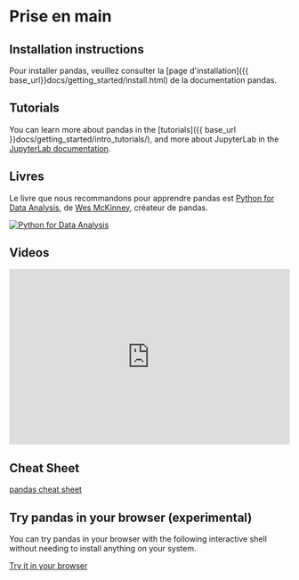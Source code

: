 # Prise en main

## Installation instructions

Pour installer pandas, veuillez consulter la [page d'installation]({{ base_url}}docs/getting_started/install.html)
de la documentation pandas.

## Tutorials

You can learn more about pandas in the [tutorials]({{ base_url }}docs/getting_started/intro_tutorials/),
and more about JupyterLab in the
[JupyterLab documentation](https://jupyterlab.readthedocs.io/en/stable/user/interface.html).

## Livres

Le livre que nous recommandons pour apprendre pandas est [Python for Data Analysis](https://amzn.to/3DyLaJc),
de [Wes McKinney](https://wesmckinney.com/), créateur de pandas.

<a href="https://amzn.to/3DyLaJc">
    <img alt="Python for Data Analysis" src="{{ base_url }}static/img/books/pydata_book.gif"/>
</a>

## Videos

<iframe
  src="https://www.youtube.com/embed/_T8LGqJtuGc"
  style="width: 100%; max-width: 560px; height: 315px;"
  frameborder="0"
  allow="accelerometer; autoplay; encrypted-media; gyroscope; picture-in-picture"
  allowfullscreen
></iframe>

## Cheat Sheet

[pandas cheat sheet](https://pandas.pydata.org/Pandas_Cheat_Sheet.pdf)

## Try pandas in your browser (experimental)

You can try pandas in your browser with the following interactive shell
without needing to install anything on your system.

<p>
    <a class="btn btn-primary" href="{{ base_url }}try.html">Try it in your browser</a>
</p>

